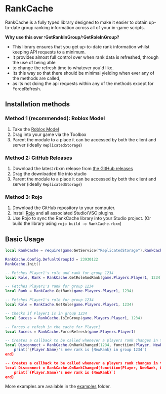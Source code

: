 # RankCache

RankCache is a fully typed library designed to make it easier to obtain up-to-date group ranking information across all of your in-game scripts.

**Why use this over :GetRankInGroup/:GetRoleInGroup?**
- This library ensures that you get up-to-date rank information whilst keeping API requests to a minimum.
- It provides almost full control over when rank data is refreshed, through the use of being able
- to change the refresh time to whatever you'd like.
- Its this way so that there should be minimal yielding when ever any of the methods are called,
- as its not doing the api requests within any of the methods except for ForceRefresh.

## Installation methods

### Method 1 (recommended): Roblox Model
1. Take the [Roblox Model](https://www.roblox.com/library/14675990793/RankCache-Library)
2. Drag into your game via the Toolbox
3. Parent the module to a place it can be accessed by both the client and server (ideally `ReplicatedStorage`)

### Method 2: GitHub Releases
1. Download the latest rbxm release from [the GitHub releases](https://github.com/WhitehillGroup/RankCache/releases)
2. Drag the downloaded file into studio
3. Parent the module to a place it can be accessed by both the client and server (ideally `ReplicatedStorage`)

### Method 3: Rojo
1. Download the GitHub repository to your computer.
2. Install [Rojo](https://rojo.space/) and all associated Studio/VSC plugins.
3. Use Rojo to sync the RankCache library into your Studio project. (Or build the library using `rojo build -o RankCache.rbxm`)

## Basic Usage
```lua
local RankCache = require(game:GetService("ReplicatedStorage").RankCache)

RankCache.Config.DefualtGroupId = 23930122
RankCache.Init()

-- Fetches Player1's role and rank for group 1234
local Role, Rank = RankCache.GetRoleAndRank(game.Players.Player1, 1234)

-- Fetches Player1's rank for group 1234
local Rank = RankCache.GetRank(game.Players.Player1, 1234)

-- Fetches Player1's role for group 1234
local Role = RankCache.GetRole(game.Players.Player1, 1234)

-- Checks if Player1 is in group 1234
local Sucess = RankCache.IsInGroup(game.Players.Player1, 1234)

-- Forces a refesh in the cache for Player1
local Sucess = RankCache.ForceRefresh(game.Players.Player1)

-- Creates a callback to be called whenever a players rank changes in the group 1234
local Disconnect = RankCache.OnRankChanged(1234, functiion(Player, NewRank, OldRank)
    print(`{Player.Name}'s new rank is {NewRank} in group 1234`)
end)

-- Creates a callback to be called whenever a players rank changes in the defualt group
local Disconnect = RankCache.OnRankChanged(functiion(Player, NewRank, OldRank)
    print(`{Player.Name}'s new rank is {NewRank}`)
end)
```

More examples are available in the [examples](https://github.com/kalrnlo/RankCache/tree/main/examples) folder.
